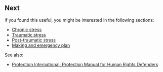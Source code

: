 
## Next

If you found this useful, you might be interested in the following sections:
- [Chronic stress](en/topics/understand-2-security/2-your-well-being/3-learn.md)
- [Traumatic stress](en/topics/understand-2-security/2-your-well-being/3-3-learn.md)
- [Post-traumatic stress](en/topics/understand-2-security/2-your-well-being/3-6-learn.md)
- [Making and emergency plan](en/topics/practice-2-planning/4-emergency-plan/1-1-intro.md)

See also: 
* [Protection International: Protection Manual for Human Rights Defenders](https://protectioninternational.org/publications-protection-manual-for-human-rights-defenders/)
